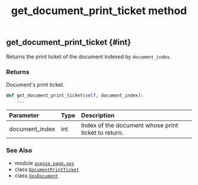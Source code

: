 ﻿---
title: get_document_print_ticket method
second_title: Aspose.Page for Python via .NET API References
description: 
type: docs
weight: 280
url: /python-net/aspose.page.xps/xpsdocument/get_document_print_ticket/
is_root: false
---

## get_document_print_ticket {#int}

Returns the print ticket of the document indexed by `document_index`.


### Returns 


Document's print ticket.


```python
def get_document_print_ticket(self, document_index):
    ...
```


| Parameter | Type | Description |
| :- | :- | :- |
| document_index | int | Index of the document whose print ticket to return. |



### See Also
* module [`aspose.page.xps`](../../)
* class [`DocumentPrintTicket`](/page/python-net/aspose.page.xps.xpsmetadata/documentprintticket)
* class [`XpsDocument`](/page/python-net/aspose.page.xps/xpsdocument)
